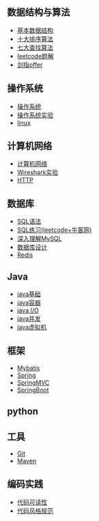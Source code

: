 ## 数据结构与算法
- [基本数据结构](https://github.com/ChenLiang-Vic/Personal-notes/blob/master/%E6%95%B0%E6%8D%AE%E7%BB%93%E6%9E%84%E4%B8%8E%E7%AE%97%E6%B3%95/%E5%9F%BA%E6%9C%AC%E6%95%B0%E6%8D%AE%E7%BB%93%E6%9E%84/README.md)
- [十大排序算法](https://github.com/ChenLiang-Vic/Personal-notes/blob/master/%E6%95%B0%E6%8D%AE%E7%BB%93%E6%9E%84%E4%B8%8E%E7%AE%97%E6%B3%95/%E6%8E%92%E5%BA%8F%E7%AE%97%E6%B3%95/README.md)
- [七大查找算法](https://github.com/ChenLiang-Vic/Personal-notes/blob/master/%E6%95%B0%E6%8D%AE%E7%BB%93%E6%9E%84%E4%B8%8E%E7%AE%97%E6%B3%95/%E6%9F%A5%E6%89%BE%E7%AE%97%E6%B3%95/README.md)
- [leetcode题解](https://github.com/ChenLiang-Vic/Personal-notes/blob/master/%E6%95%B0%E6%8D%AE%E7%BB%93%E6%9E%84%E4%B8%8E%E7%AE%97%E6%B3%95/leetcode/README.md)
- [剑指offer](https://github.com/ChenLiang-Vic/Personal-notes/blob/master/%E6%95%B0%E6%8D%AE%E7%BB%93%E6%9E%84%E4%B8%8E%E7%AE%97%E6%B3%95/%E5%89%91%E6%8C%87offer/README.md)
## 操作系统
- [操作系统](https://github.com/ChenLiang-Vic/Personal-notes/blob/master/%E6%93%8D%E4%BD%9C%E7%B3%BB%E7%BB%9F/README.md)
- [操作系统实验](https://github.com/ChenLiang-Vic/Personal-notes/blob/master/%E6%93%8D%E4%BD%9C%E7%B3%BB%E7%BB%9F/doc/%E6%93%8D%E4%BD%9C%E7%B3%BB%E7%BB%9F%E5%AE%9E%E9%AA%8C.md)
- [linux]()
## 计算机网络
- [计算机网络](https://github.com/ChenLiang-Vic/Personal-notes/blob/master/%E8%AE%A1%E7%AE%97%E6%9C%BA%E7%BD%91%E7%BB%9C/README.md)
- [Wireshark实验](https://github.com/ChenLiang-Vic/Personal-notes/blob/master/%E8%AE%A1%E7%AE%97%E6%9C%BA%E7%BD%91%E7%BB%9C/doc/wireshark%E5%AE%9E%E9%AA%8C.md)
- [HTTP](https://github.com/ChenLiang-Vic/Personal-notes/blob/master/%E8%AE%A1%E7%AE%97%E6%9C%BA%E7%BD%91%E7%BB%9C/doc/HTTP.md)
## 数据库
- [SQL语法](https://github.com/ChenLiang-Vic/Personal-notes/blob/master/%E6%95%B0%E6%8D%AE%E5%BA%93/doc/SQL.md)
- [SQL练习(leetcode+牛客网)](https://github.com/ChenLiang-Vic/Personal-notes/blob/master/%E6%95%B0%E6%8D%AE%E5%BA%93/doc/leetcode%26%E7%89%9B%E5%AE%A2%E7%BD%91%E9%A2%98%E8%A7%A3.md)
- [深入理解MySQL](https://github.com/ChenLiang-Vic/Personal-notes/blob/master/%E6%95%B0%E6%8D%AE%E5%BA%93/doc/%E6%B7%B1%E5%85%A5%E7%90%86%E8%A7%A3MYSQL.md)
- [数据库设计](https://github.com/ChenLiang-Vic/Personal-notes/blob/master/%E6%95%B0%E6%8D%AE%E5%BA%93/doc/%E6%95%B0%E6%8D%AE%E5%BA%93%E8%AE%BE%E8%AE%A1.md)
- [Redis](https://github.com/ChenLiang-Vic/Personal-notes/blob/master/%E6%95%B0%E6%8D%AE%E5%BA%93/doc/Redis.md)
## Java
- [java基础]()
- [java容器]()
- [java I/O]()
- [java并发]()
- [java虚拟机]()
## 框架
- [Mybatis](https://github.com/ChenLiang-Vic/Personal-notes/blob/master/Mybatis/doc/README.md)
- [Spring]()
- [SpringMVC]() 
- [SpringBoot]()
## python
## 工具
- [Git](https://github.com/ChenLiang-Vic/Personal-notes/blob/master/%E5%B7%A5%E5%85%B7/doc/Git.md)
- [Maven](https://github.com/ChenLiang-Vic/Personal-notes/blob/master/%E5%B7%A5%E5%85%B7/doc/Maven.md)
## 编码实践
- [代码可读性](https://github.com/ChenLiang-Vic/Personal-notes/blob/master/%E4%BB%A3%E7%A0%81%E8%A7%84%E8%8C%83/doc/%E4%BB%A3%E7%A0%81%E5%8F%AF%E8%AF%BB%E6%80%A7.md)
- [代码风格规范](https://github.com/ChenLiang-Vic/Personal-notes/blob/master/%E4%BB%A3%E7%A0%81%E8%A7%84%E8%8C%83/doc/%E4%BB%A3%E7%A0%81%E9%A3%8E%E6%A0%BC%E8%A7%84%E8%8C%83.md)